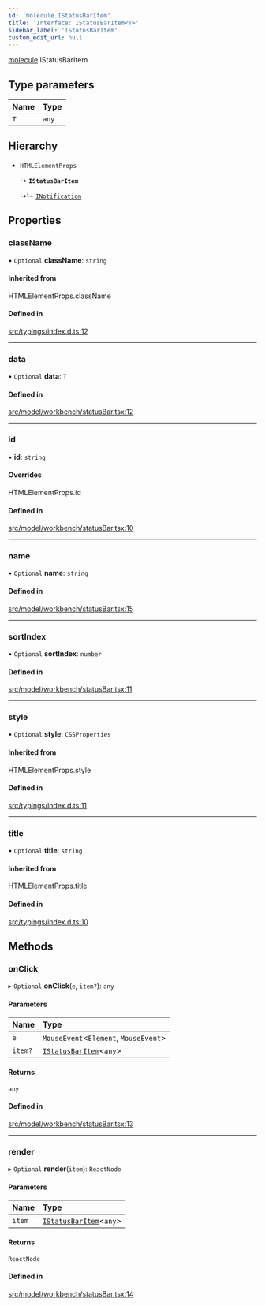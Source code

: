 ```yaml
---
id: 'molecule.IStatusBarItem'
title: 'Interface: IStatusBarItem<T>'
sidebar_label: 'IStatusBarItem'
custom_edit_url: null
---
```


[molecule](../namespaces/molecule).IStatusBarItem

## Type parameters

| Name | Type  |
| :--- | :---- |
| `T`  | `any` |

## Hierarchy

-   `HTMLElementProps`

    ↳ **`IStatusBarItem`**

    ↳↳ [`INotification`](molecule.INotification)

## Properties

### className

• `Optional` **className**: `string`

#### Inherited from

HTMLElementProps.className

#### Defined in

[src/typings/index.d.ts:12](https://github.com/DTStack/molecule/blob/3c64296/src/typings/index.d.ts#L12)

---

### data

• `Optional` **data**: `T`

#### Defined in

[src/model/workbench/statusBar.tsx:12](https://github.com/DTStack/molecule/blob/3c64296/src/model/workbench/statusBar.tsx#L12)

---

### id

• **id**: `string`

#### Overrides

HTMLElementProps.id

#### Defined in

[src/model/workbench/statusBar.tsx:10](https://github.com/DTStack/molecule/blob/3c64296/src/model/workbench/statusBar.tsx#L10)

---

### name

• `Optional` **name**: `string`

#### Defined in

[src/model/workbench/statusBar.tsx:15](https://github.com/DTStack/molecule/blob/3c64296/src/model/workbench/statusBar.tsx#L15)

---

### sortIndex

• `Optional` **sortIndex**: `number`

#### Defined in

[src/model/workbench/statusBar.tsx:11](https://github.com/DTStack/molecule/blob/3c64296/src/model/workbench/statusBar.tsx#L11)

---

### style

• `Optional` **style**: `CSSProperties`

#### Inherited from

HTMLElementProps.style

#### Defined in

[src/typings/index.d.ts:11](https://github.com/DTStack/molecule/blob/3c64296/src/typings/index.d.ts#L11)

---

### title

• `Optional` **title**: `string`

#### Inherited from

HTMLElementProps.title

#### Defined in

[src/typings/index.d.ts:10](https://github.com/DTStack/molecule/blob/3c64296/src/typings/index.d.ts#L10)

## Methods

### onClick

▸ `Optional` **onClick**(`e`, `item?`): `any`

#### Parameters

| Name    | Type                                                |
| :------ | :-------------------------------------------------- |
| `e`     | `MouseEvent`<`Element`, `MouseEvent`\>              |
| `item?` | [`IStatusBarItem`](molecule.IStatusBarItem)<`any`\> |

#### Returns

`any`

#### Defined in

[src/model/workbench/statusBar.tsx:13](https://github.com/DTStack/molecule/blob/3c64296/src/model/workbench/statusBar.tsx#L13)

---

### render

▸ `Optional` **render**(`item`): `ReactNode`

#### Parameters

| Name   | Type                                                |
| :----- | :-------------------------------------------------- |
| `item` | [`IStatusBarItem`](molecule.IStatusBarItem)<`any`\> |

#### Returns

`ReactNode`

#### Defined in

[src/model/workbench/statusBar.tsx:14](https://github.com/DTStack/molecule/blob/3c64296/src/model/workbench/statusBar.tsx#L14)

